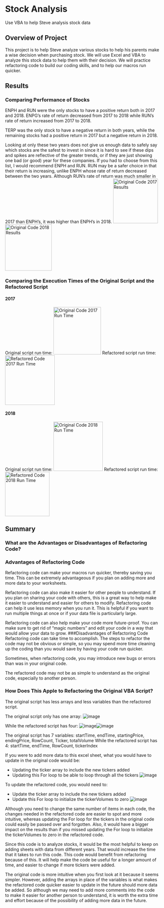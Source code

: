 # Stock Analysis
Use VBA to help Steve analysis stock data
## Overview of Project
This project is to help Steve analyze various stocks to help his parents make a wise decision when purchasing stock. We will use Excel and VBA to analyze this stock data to help them with their decision. We will practice refactoring code to build our coding skills, and to help our macros run quicker.
## Results
### Comparing Performance of Stocks
ENPH and RUN were the only stocks to have a positive return both in 2017 and 2018. ENPG’s rate of return decreased from 2017 to 2018 while RUN’s rate of return increased from 2017 to 2018. 

TERP was the only stock to have a negative return in both years, while the remaining stocks had a positive return in 2017 but a negative return in 2018.

Looking at only these two years does not give us enough data to safely say which stocks are the safest to invest in since it is hard to see if these dips and spikes are reflective of the greater trends, or if they are just showing one bad (or good) year for these companies. If you had to choose from this list, I would recommend ENPH and RUN. RUN may be a safer choice in that their return is increasing, unlike ENPH whose rate of return decreased between the two years. Although RUN’s rate of return was much smaller in 2017 than ENPH’s, it was higher than ENPH’s in 2018.
<img width="146" alt="Original Code 2017 Results" src="https://user-images.githubusercontent.com/102273449/167485917-d89920fb-ec95-45cd-9a05-142c324f37d6.png">
<img width="152" alt="Original Code 2018 Results" src="https://user-images.githubusercontent.com/102273449/167485927-a5f3a6c2-eb9b-49b9-ba9d-2b93a68d1955.png">
### Comparing the Execution Times of the Original Script and the Refactored Script
#### 2017
Original script run time: <img width="155" alt="Original Code 2017 Run Time" src="https://user-images.githubusercontent.com/102273449/167486081-902b351d-dab3-466a-8aa8-9dd298492e8f.png">
Refactored script run time: <img width="162" alt="Refactored Code 2017 Run Time" src="https://user-images.githubusercontent.com/102273449/167486133-0c5dde90-4cfd-4f3f-ab86-e289a767dc34.png">
#### 2018
Original script run time: <img width="161" alt="Original Code 2018 Run Time" src="https://user-images.githubusercontent.com/102273449/167486196-b4e58dea-2a3c-4881-bb7c-f278970a27f6.png">
Refactored script run time: <img width="145" alt="Refactored Code 2018 Run Time" src="https://user-images.githubusercontent.com/102273449/167486219-35bf493d-14bc-4b1c-9c3b-d35d3770512f.png">
## Summary
### What are the Advantages or Disadvantages of Refactoring Code?
### Advantages of Refactoring Code
Refactoring code can make your macros run quicker, thereby saving you time. This can be extremely advantageous if you plan on adding more and more data to your worksheets.

Refactoring code can also make it easier for other people to understand. If you plan on sharing your code with others, this is a great way to help make it easier to understand and easier for others to modify.
Refactoring code can help it use less memory when you run it. This is helpful if you want to run multiple things at once or if your data file is particularly large.

Refactoring code can also help make your code more future-proof. You can make sure to get rid of “magic numbers” and edit your code in a way that would allow your data to grow.
###Disadvantages of Refactoring Code
Refactoring code can take time to accomplish. The steps to refactor the code may not be obvious or simple, so you may spend more time cleaning up the coding than you would save by having your code run quicker.

Sometimes, when refactoring code, you may introduce new bugs or errors than was in your original code.

The refactored code may not be as simple to understand as the original code, especially to another person.
### How Does This Apple to Refactoring the Original VBA Script?
The original script has less arrays and less variables than the refactored script.

The original script only has one array: ![image](https://user-images.githubusercontent.com/102273449/167486610-4000ff38-d93e-4911-90c5-941611a32206.png)

While the refactored script has four: ![image](https://user-images.githubusercontent.com/102273449/167486658-52cce03f-96ac-42a0-82a2-b1ebe2deb60a.png)![image](https://user-images.githubusercontent.com/102273449/167486685-42665bf5-e8a6-4d9f-9787-7dba20d214c9.png)

The original script has 7 variables: startTime, endTime, startingPrice, endingPrice, RowCount, Ticker, totalVolume
While the refactored script has 4: startTime, endTime, RowCount, tickerIndex

If you were to add more data to this excel sheet, what you would have to update in the original code would be:
- Updating the ticker array to include the new tickers added
- Updating this For loop to be able to loop through all the tickers ![image](https://user-images.githubusercontent.com/102273449/167486942-8bdf9478-d6a3-4355-a6fd-f3206f27c98e.png)

To update the refactored code, you would need to:
- Update the ticker array to include the new tickers added
- Update this For loop to initialize the tickerVolumes to zero ![image](https://user-images.githubusercontent.com/102273449/167487039-37f4868a-4c84-4804-8a4b-76db311a35f1.png)

Although you need to change the same number of items in each code, the changes needed in the refactored code are easier to spot and more intuitive, whereas updating the For loop for the tickers in the original code could easily be passed over and forgotten. Also, it would have a bigger impact on the results than if you missed updating the For loop to initialize the tickerVolumes to zero in the refactored code.

Since this code is to analyze stocks, it would be the most helpful to keep on adding sheets with data from different years. That would increase the time that it takes to run this code. This code would benefit from refactoring because of this. It will help make the code be useful for a longer amount of time, and easier to change if more tickers were added.

The original code is more intuitive when you first look at it because it seems simpler. However, adding the arrays in place of the variables is what makes the refactored code quicker easier to update in the future should more data be added. So although we may need to add more comments into the code to make it easier for another person to understand, it is worth the extra time and effort because of the possibility of adding more data in the future.
